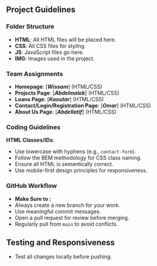 ## Project Guidelines

### Folder Structure
- **HTML**: All HTML files will be placed here.
- **CSS**: All CSS files for styling.
- **JS**: JavaScript files go here.
- **IMG**: Images used in the project.

### Team Assignments
- **Homepage**: [***Wissam***] (HTML/CSS)
- **Projects Page**: [***Abdelmalek***] (HTML/CSS)
- **Loans Page**: [***Kaoutar***] (HTML/CSS)
- **Contact/Login/Registration Page**: [***Omar***] (HTML/CSS)
- **About Us Page**: [***Abdellatif***] (HTML/CSS)

### Coding Guidelines
**HTML Classes/IDs**: 
- Use lowercase with hyphens (e.g., `contact-form`).
- Follow the BEM methodology for CSS class naming.
- Ensure all HTML is semantically correct.
- Use mobile-first design principles for responsiveness.


### GitHub Workflow
- **Make Sure to :**
- Always create a new branch for your work.
- Use meaningful commit messages.
- Open a pull request for review before merging.
- Regularly pull from `main` to avoid conflicts.

## Testing and Responsiveness
- Test all changes locally before pushing.